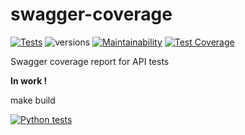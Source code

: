 # swagger-coverage
[![Tests](https://github.com/berpress/swagger-coverage/actions/workflows/python-app.yml/badge.svg)](https://github.com/berpress/swagger-coverage/actions/workflows/python-app.yml)
![versions](https://img.shields.io/pypi/pyversions/pybadges.svg)
[![Maintainability](https://api.codeclimate.com/v1/badges/45afb8b947b1c7e9cec8/maintainability)](https://codeclimate.com/github/berpress/swagger-coverage/maintainability)
[![Test Coverage](https://api.codeclimate.com/v1/badges/45afb8b947b1c7e9cec8/test_coverage)](https://codeclimate.com/github/berpress/swagger-coverage/test_coverage)

Swagger coverage report for API tests


**In work !**


make build


[![Python tests](https://github.com/berpress/swagger-coverage/actions/workflows/python-app.yml/badge.svg?branch=main)](https://github.com/berpress/swagger-coverage/actions/workflows/python-app.yml)

